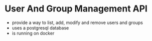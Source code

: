 # User And Group Management API
- provide a way to list, add, modify and remove users and groups
- uses a postgresql database
- is running on docker
